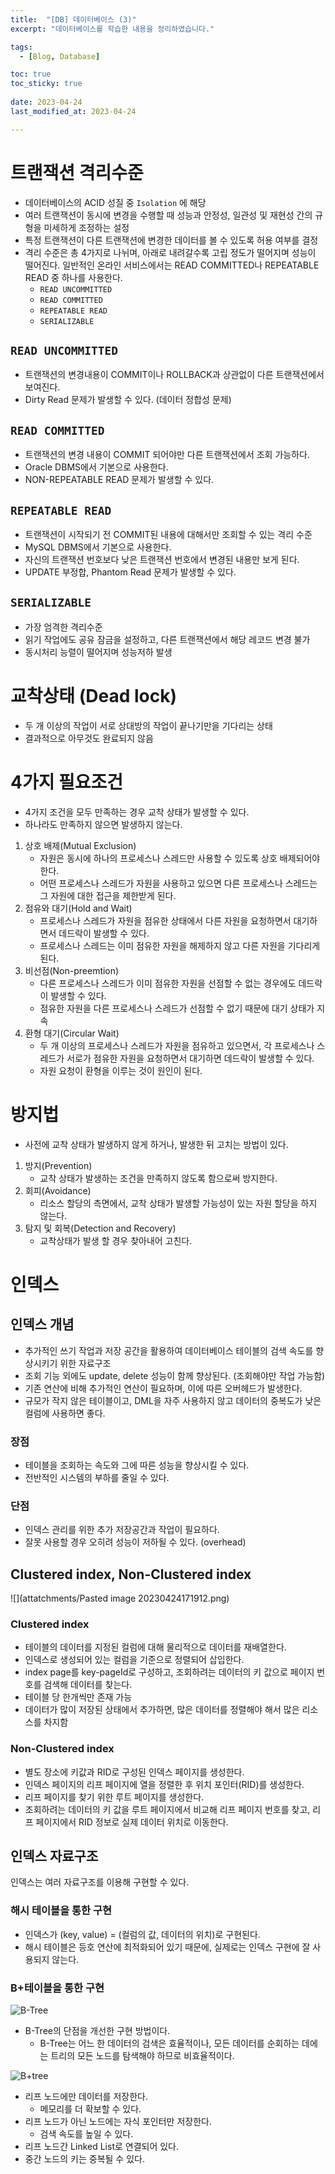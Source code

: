 ```yaml
---
title:  "[DB] 데이터베이스 (3)"
excerpt: "데이터베이스를 학습한 내용을 정리하였습니다."

tags:
  - [Blog, Database]

toc: true
toc_sticky: true
 
date: 2023-04-24
last_modified_at: 2023-04-24

---
```


# 트랜잭션 격리수준

- 데이터베이스의 ACID 성질 중 `Isolation` 에 해당
- 여러 트랜잭션이 동시에 변경을 수행할 때 성능과 안정성, 일관성 및 재현성 간의 규형을 미세하게 조정하는 설정
- 특정 트랜잭션이 다른 트랜잭션에 변경한 데이터를 볼 수 있도록 허용 여부를 결정
- 격리 수준은 총 4가지로 나뉘며, 아래로 내려갈수록 고립 정도가 떨어지며 성능이 떨어진다. 일반적인 온라인 서비스에서는 READ COMMITTED나 REPEATABLE READ 중 하나를 사용한다.
	-   `READ UNCOMMITTED`
	-   `READ COMMITTED`
	-   `REPEATABLE READ`
	-   `SERIALIZABLE`

##  `READ UNCOMMITTED`

- 트랜잭션의 변경내용이 COMMIT이나 ROLLBACK과 상관없이 다른 트랜잭션에서 보여진다.
- Dirty Read 문제가 발생할 수 있다. (데이터 정합성 문제)

##  `READ COMMITTED`

- 트랜잭션의 변경 내용이 COMMIT 되어야만 다른 트랜잭션에서 조회 가능하다.
- Oracle DBMS에서 기본으로 사용한다.
- NON-REPEATABLE READ 문제가 발생할 수 있다.

##  `REPEATABLE READ`

- 트랜잭션이 시작되기 전 COMMIT된 내용에 대해서만 조회할 수 있는 격리 수준
- MySQL DBMS에서 기본으로 사용한다.
- 자신의 트랜잭션 번호보다 낮은 트랜잭션 번호에서 변경된 내용만 보게 된다.
- UPDATE 부정합, Phantom Read 문제가 발생할 수 있다.

##  `SERIALIZABLE`

- 가장 엄격한 격리수준
- 읽기 작업에도 공유 잠금을 설정하고, 다른 트랜잭션에서 해당 레코드 변경 불가
- 동시처리 능렬이 떨어지며 성능저하 발생

# 교착상태 (Dead lock)

- 두 개 이상의 작업이 서로 상대방의 작업이 끝나기만을 기다리는 상태
- 결과적으로 아무것도 완료되지 않음

# 4가지 필요조건

- 4가지 조건을 모두 만족하는 경우 교착 상태가 발생할 수 있다.
- 하나라도 만족하지 않으면 발생하지 않는다.

1. 상호 배제(Mutual Exclusion)
	- 자원은 동시에 하나의 프로세스나 스레드만 사용할 수 있도록 상호 배제되어야 한다.
	- 어떤 프로세스나 스레드가 자원을 사용하고 있으면 다른 프로세스나 스레드는 그 자원에 대한 접근을 제한받게 된다.
2. 점유와 대기(Hold and Wait)
	- 프로세스나 스레드가 자원을 점유한 상태에서 다른 자원을 요청하면서 대기하면서 데드락이 발생할 수 있다. 
	- 프로세스나 스레드는 이미 점유한 자원을 해제하지 않고 다른 자원을 기다리게 된다.
3. 비선점(Non-preemtion)
	- 다른 프로세스나 스레드가 이미 점유한 자원을 선점할 수 없는 경우에도 데드락이 발생할 수 있다. 
	- 점유한 자원을 다른 프로세스나 스레드가 선점할 수 없기 때문에 대기 상태가 지속
1. 환형 대기(Circular Wait)
	- 두 개 이상의 프로세스나 스레드가 자원을 점유하고 있으면서, 각 프로세스나 스레드가 서로가 점유한 자원을 요청하면서 대기하면 데드락이 발생할 수 있다. 
	- 자원 요청이 환형을 이루는 것이 원인이 된다.

# 방지법

- 사전에 교착 상태가 발생하지 않게 하거나, 발생한 뒤 고치는 방법이 있다.

1. 방지(Prevention) 
	- 교착 상태가 발생하는 조건을 만족하지 않도록 함으로써 방지한다.
2. 회피(Avoidance) 
	- 리소스 할당의 측면에서, 교착 상태가 발생할 가능성이 있는 자원 할당을 하지 않는다.
3. 탐지 및 회복(Detection and Recovery)
	- 교착상태가 발생 할 경우 찾아내어 고친다.

# 인덱스

## 인덱스 개념

- 추가적인 쓰기 작업과 저장 공간을 활용하여 데이터베이스 테이블의 검색 속도를 향상시키기 위한 자료구조
- 조회 기능 외에도 update, delete 성능이 함께 향상된다. (조회해야만 작업 가능함)
- 기존 연산에 비해 추가적인 연산이 필요하며, 이에 따른 오버헤드가 발생한다.
- 규모가 작지 않은 테이블이고, DML을 자주 사용하지 않고 데이터의 중복도가 낮은 컬럼에 사용하면 좋다.

### 장점

- 테이블을 조회하는 속도와 그에 따른 성능을 향상시킬 수 있다.
- 전반적인 시스템의 부하를 줄일 수 있다.

### 단점

- 인덱스 관리를 위한 추가 저장공간과 작업이 필요하다.
- 잘못 사용할 경우 오히려 성능이 저하될 수 있다. (overhead)

## Clustered index, Non-Clustered index

![](attatchments/Pasted image 20230424171912.png)

###  Clustered index

- 테이블의 데이터를 지정된 컬럼에 대해 물리적으로 데이터를 재배열한다.
- 인덱스로 생성되어 있는 컬럼을 기준으로 정렬되어 삽입한다.
- index page를 key-pageId로 구성하고, 조회하려는 데이터의 키 값으로 페이지 번호를 검색해 데이터를 찾는다.
- 테이블 당 한개씩만 존재 가능
- 데이터가 많이 저장된 상태에서 추가하면, 많은 데이터를 정렬해야 해서 많은 리소스를 차지함

###  Non-Clustered index

- 별도 장소에 키값과 RID로 구성된 인덱스 페이지를 생성한다.
- 인덱스 페이지의 리프 페이지에 열을 정렬한 후 위치 포인터(RID)를 생성한다.
- 리프 페이지를 찾기 위한 루트 페이지를 생성한다.
- 조회하려는 데이터의 키 값을 루트 페이지에서 비교해 리프 페이지 번호를 찾고, 리프 페이지에서 RID 정보로 실제 데이터 위치로 이동한다.

## 인덱스 자료구조

인덱스는 여러 자료구조를 이용해 구현할 수 있다.

### 해시 테이블을 통한 구현

- 인덱스가 (key, value) = (컬럼의 값, 데이터의 위치)로 구현된다.
- 해시 테이블은 등호 연산에 최적화되어 있기 때문에, 실제로는 인덱스 구현에 잘 사용되지 않는다.

### B+테이블을 통한 구현

![B-Tree](https://img1.daumcdn.net/thumb/R1280x0/?scode=mtistory2&fname=https%3A%2F%2Fblog.kakaocdn.net%2Fdn%2FSvp6z%2FbtrdEi9c2DR%2FR4Dnmqkl8RWcqQPBACI9fK%2Fimg.png)

- B-Tree의 단점을 개선한 구현 방법이다.
	- B-Tree는 어느 한 데이터의 검색은 효율적이나, 모든 데이터를 순회하는 데에는 트리의 모든 노드를 탐색해야 하므로 비효율적이다.

![B+tree](https://img1.daumcdn.net/thumb/R1280x0/?scode=mtistory2&fname=https%3A%2F%2Fblog.kakaocdn.net%2Fdn%2FbAARBC%2FbtrdDydoUp7%2F9h4KOXBRyDNKpKDAe2ugq0%2Fimg.png)

- 리프 노드에만 데이터를 저장한다.
	- 메모리를 더 확보할 수 있다.
- 리프 노드가 아닌 노드에는 자식 포인터만 저장한다.
	- 검색 속도를 높일 수 있다.
- 리프 노드간 Linked List로 연결되어 있다.
- 중간 노드의 키는 중복될 수 있다.